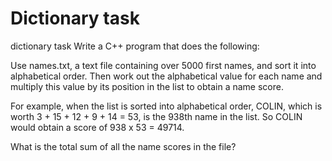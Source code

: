 # Dictionary task
dictionary task
Write a C++ program that does the following:

Use names.txt, a text file containing over 5000 first names, and sort it into alphabetical order.
Then work out the alphabetical value for each name and multiply this value by its position in the list to obtain a name score.

For example, when the list is sorted into alphabetical order, COLIN,
which is worth 3 + 15 + 12 + 9 + 14 = 53, is the 938th name in the list. So COLIN would obtain a score of 938 x 53 = 49714.

What is the total sum of all the name scores in the file?

